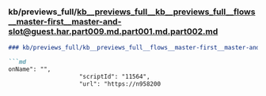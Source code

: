 ### kb/previews_full/kb__previews_full__kb__previews_full__flows__master-first__master-and-slot@guest.har.part009.md.part001.md.part002.md

```md
### kb/previews_full/kb__previews_full__flows__master-first__master-and-slot@guest.har.part009.md.part001.md (part 002)

```md
onName": "",
                    "scriptId": "11564",
                    "url": "https://n958200
```

```

```

